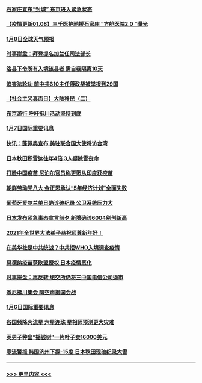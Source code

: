 #### [石家庄宣布“封城” 东京进入紧急状态](../pages/prog202/a103027340.md?t=01081302) 
#### [【疫情更新01.08】三千医护驰援石家庄 “方舱医院2.0 ”曝光](../pages/prog202/a103020001.md?t=01081302) 
#### [1月8日全球天气预报](../pages/prog202/a103027224.md?t=01081302) 
#### [时事拼盘：拜登提名加兰任司法部长](../pages/prog202/a103027205.md?t=01081302) 
#### [洛县下令所有入境该县者 需自我隔离10天](../pages/prog202/a103027061.md?t=01081302) 
#### [迫害法轮功 前中共610主任傅政华被举报到29国](../pages/prog202/a103027032.md?t=01081302) 
#### [【社会主义真面目】大陆移民（二）](../pages/prog202/a103026996.md?t=01081302) 
#### [东京游行 呼吁挺川活动坚持到底](../pages/prog202/a103026980.md?t=01081302) 
#### [1月7日国际重要讯息](../pages/prog202/a103026850.md?t=01081302) 
#### [快讯：蓬佩奥宣布 美驻联合国大使将访台湾](../pages/prog202/a103026763.md?t=01081302) 
#### [日本秋田积雪达往年4倍 3人疑除雪丧命](../pages/prog202/a103026684.md?t=01081302) 
#### [打脸中国疫苗 尼泊尔官员称更愿从印度获疫苗](../pages/prog202/a103026677.md?t=01081302) 
#### [朝鲜劳动党八大 金正恩承认“5年经济计划”全面失败](../pages/prog202/a103026530.md?t=01081302) 
#### [葡萄牙爱尔兰单日确诊破纪录 公卫系统压力大](../pages/prog202/a103026476.md?t=01081302) 
#### [日本发布紧急事态宣言前夕 新增确诊6004例创新高](../pages/prog202/a103026464.md?t=01081302) 
#### [2021年全世界大法弟子恭祝师尊新年好！](../pages/prog202/a103026382.md?t=01081302) 
#### [在美华社是中共统战？中共拒WHO入境调查疫情](../pages/prog202/a103026416.md?t=01081302) 
#### [莫德纳疫苗获欧盟授权 日本疫情恶化](../pages/prog202/a103026345.md?t=01081302) 
#### [时事拼盘：再反转 纽交所仍将三中国电信公司退市](../pages/prog202/a103026317.md?t=01081302) 
#### [悉尼挺川集会 隔空声援国会战](../pages/prog202/a103026073.md?t=01081302) 
#### [1月6日国际重要讯息](../pages/prog202/a103025913.md?t=01081302) 
#### [各国频降火流星 六星连珠 星相师预测更大灾难](../pages/prog202/a103025718.md?t=01081302) 
#### [英男子种出“摇钱树”一片叶子卖16000美元](../pages/prog202/a103025796.md?t=01081302) 
#### [寒流警报 韩国济州下探-15度 日本秋田现破纪录大雪](../pages/prog202/a103025783.md?t=01081302) 

----
#### [ >>> 更早内容 <<< ](../indexes/prog202-earlier.md)
